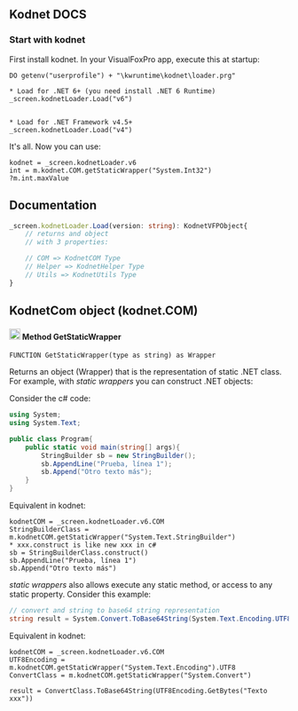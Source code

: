 ## Kodnet DOCS

### Start with kodnet

First install kodnet. In your VisualFoxPro app, execute this at startup:

```foxpro
DO getenv("userprofile") + "\kwruntime\kodnet\loader.prg"

* Load for .NET 6+ (you need install .NET 6 Runtime)
_screen.kodnetLoader.Load("v6")


* Load for .NET Framework v4.5+
_screen.kodnetLoader.Load("v4")
```

It's all.  Now you can use:

```foxpro
kodnet = _screen.kodnetLoader.v6
int = m.kodnet.COM.getStaticWrapper("System.Int32")
?m.int.maxValue

```

## Documentation

```typescript
_screen.kodnetLoader.Load(version: string): KodnetVFPObject{
    // returns and object 
    // with 3 properties: 

    // COM => KodnetCOM Type
    // Helper => KodnetHelper Type 
    // Utils => KodnetUtils Type
}
```

## KodnetCom object (kodnet.COM)

#### <img src="https://client-tools.west-wind.com/docs/bmp/classmethod.png" width="20" height="20" /> **Method GetStaticWrapper**

```foxpro
FUNCTION GetStaticWrapper(type as string) as Wrapper
```

Returns an object (Wrapper) that is the representation of static .NET class. For example, with *static wrappers* you can construct .NET objects:

Consider the c# code:

```c#
using System;
using System.Text;

public class Program{
    public static void main(string[] args){
        StringBuilder sb = new StringBuilder();
        sb.AppendLine("Prueba, línea 1");
        sb.Append("Otro texto más");
    }
}
```

Equivalent in kodnet:

```foxpro
kodnetCOM = _screen.kodnetLoader.v6.COM
StringBuilderClass = m.kodnetCOM.getStaticWrapper("System.Text.StringBuilder")
* xxx.construct is like new xxx in c#
sb = StringBuilderClass.construct() 
sb.AppendLine("Prueba, línea 1")
sb.Append("Otro texto más")
```

*static wrappers* also allows execute any static method, or access to any static property. Consider this example:

```c#
// convert and string to base64 string representation
string result = System.Convert.ToBase64String(System.Text.Encoding.UTF8.GetBytes("Texto xxx"));
```

Equivalent in kodnet:

```foxpro
kodnetCOM = _screen.kodnetLoader.v6.COM
UTF8Encoding = m.kodnetCOM.getStaticWrapper("System.Text.Encoding").UTF8
ConvertClass = m.kodnetCOM.getStaticWrapper("System.Convert")

result = ConvertClass.ToBase64String(UTF8Encoding.GetBytes("Texto xxx"))
```
